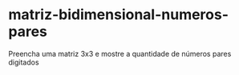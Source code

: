 # matriz-bidimensional-numeros-pares
Preencha uma matriz 3x3 e mostre a quantidade de números pares digitados
